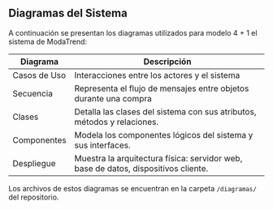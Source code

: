 ##  Diagramas del Sistema

A continuación se presentan los diagramas utilizados para modelo 4 + 1 el sistema de ModaTrend:

| Diagrama                    | Descripción                                                                 |
|----------------------------|-----------------------------------------------------------------------------|
|  Casos de Uso             | 	Interacciones entre los actores y el sistema |
|  Secuencia                |  Representa el flujo de mensajes entre objetos durante una compra|
|  Clases                   | Detalla las clases del sistema con sus atributos, métodos y relaciones.      |
|  Componentes              | Modela los componentes lógicos del sistema y sus interfaces.                |
|  Despliegue               | Muestra la arquitectura física: servidor web, base de datos, dispositivos cliente. |

 Los archivos de estos diagramas se encuentran en la carpeta `/diagramas/` del repositorio.
